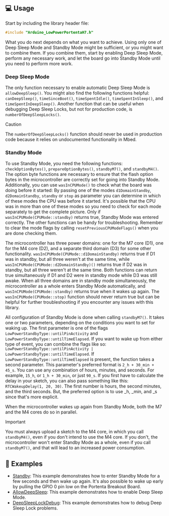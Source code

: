 ## 💻 Usage

Start by including the library header file:

```cpp
#include "Arduino_LowPowerPortentaH7.h"
```

What you do next depends on what you want to achieve. Using only one of Deep Sleep Mode and Standby Mode might be sufficient, or you might want to combine them. If you combine them, start by enabling Deep Sleep Mode, perform any necessary work, and let the board go into Standby Mode until you need to perform more work.

### Deep Sleep Mode

The only function necessary to enable automatic Deep Sleep Mode is `allowDeepSleep()`. You might also find the following functions helpful: `canDeepSleep()`, `timeSinceBoot()`, `timeSpentIdle()`, `timeSpentInSleep()`, and `timeSpentInDeepSleep()`. Another function that can be useful when debugging Deep Sleep Locks, but not for production code, is `numberOfDeepSleepLocks()`.

> [!CAUTION]
> The `numberOfDeepSleepLocks()` function should never be used in production code because it relies on undocumented functionality in Mbed.

### Standby Mode

To use Standby Mode, you need the following functions: `checkOptionBytes()`, `prepareOptionBytes()`, `standbyM7()`, and `standbyM4()`. The option byte functions are necessary to ensure that the flash option bytes in the microcontroller are correctly set for going into Standby Mode. 
Additionally, you can use `wasInCPUMode()` to check what the board was doing before it started:
By passing one of the modes `d1DomainStandby`, `d2DomainStandby`, `standby` or `stop` as parameter you can determine in which of these modes the CPU was before it started. It's possible that the CPU was in more than one of these modes so you need to check for each mode separately to get the complete picture.
Only if `wasInCPUMode(CPUMode::standby)` returns true, Standby Mode was entered correctly. The other functions can be handy for troubleshooting. Remember to clear the mode flags by calling `resetPreviousCPUModeFlags()` when you are done checking them.

The microcontroller has three power domains: one for the M7 core (D1), one for the M4 core (D2), and a separate third domain (D3) for some other functionality. `wasInCPUMode(CPUMode::d1DomainStandby)` returns true if D1 was in standby, but all three weren't at the same time, while `wasInCPUMode(CPUMode::d2DomainStandby)()` returns true if D2 was in standby, but all three weren't at the same time. Both functions can return true simultaneously if D1 and D2 were in standby mode while D3 was still awake. When all three domains are in standby mode simultaneously, the microcontroller as a whole enters Standby Mode automatically, and `wasInCPUMode(CPUMode::standby)` returns true when it wakes up again. The `wasInCPUMode(CPUMode::stop)` function should never return true but can be helpful for further troubleshooting if you encounter any issues with this library.

All configuration of Standby Mode is done when calling `standbyM7()`. It takes one or two parameters, depending on the conditions you want to set for waking up. The first parameter is one of the flags `LowPowerStandbyType::untilPinActivity` and `LowPowerStandbyType::untilTimeElapsed`. If you want to wake up from either type of event, you can combine the flags like so: `LowPowerStandbyType::untilPinActivity | LowPowerStandbyType::untilTimeElapsed`. If `LowPowerStandbyType::untilTimeElapsed` is present, the function takes a second parameter. This parameter's preferred format is `2_h + 30_min + 45_s`. You can use any combination of hours, minutes, and seconds. For example, `15_h`, or `1_h + 30_min`, or just `90_s`. If you first have to calculate the delay in your sketch, you can also pass something like this: `RTCWakeupDelay(1, 20, 30)`. The first number is hours, the second minutes, and the third seconds. But, the preferred option is to use _h, _min, and _s since that's more explicit.

When the microcontroller wakes up again from Standby Mode, both the M7 and the M4 cores do so in parallel.

> [!IMPORTANT]
> You must always upload a sketch to the M4 core, in which you call `standbyM4()`, even if you don't intend to use the M4 core. If you don't, the microcontroller won't enter Standby Mode as a whole, even if you call `standbyM7()`, and that will lead to an increased power consumption.

## 👀 Examples

- [Standby](../examples/Standby): This example demonstrates how to enter Standby Mode for a few seconds and then wake up again. It's also possible to wake up early by pulling the GPIO 0 pin low on the Portenta Breakout Board.
- [AllowDeepSleep](../examples/AllowDeepSleep): This example demonstrates how to enable Deep Sleep Mode.
- [DeepSleepLockDebug](../examples/DeepSleepLockDebug): This example demonstrates how to debug Deep Sleep Lock problems.